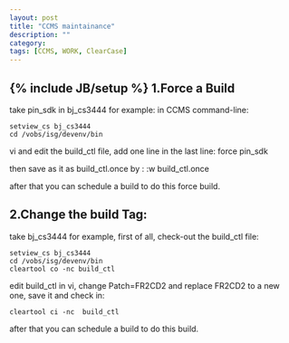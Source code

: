 ```yaml
---
layout: post
title: "CCMS maintainance"
description: ""
category: 
tags: [CCMS, WORK, ClearCase]
---
```

{% include JB/setup %}
1.Force a Build
--------------

take pin_sdk in bj_cs3444 for example:
in CCMS command-line:

    setview_cs bj_cs3444
    cd /vobs/isg/devenv/bin

vi and edit the build_ctl file, add one line in the last line:
    force pin_sdk

then save as it as build_ctl.once by :
    :w build_ctl.once

after that you can schedule a build to do this force build.

2.Change the build Tag:
------------------

take bj_cs3444 for example, first of all, check-out the build_ctl file:

    setview_cs bj_cs3444
    cd /vobs/isg/devenv/bin
    cleartool co -nc build_ctl

edit build_ctl in vi, change Patch=FR2CD2 and  replace FR2CD2 to a new one, save it and check in:

    cleartool ci -nc  build_ctl

after that you can schedule a build to do this build.
